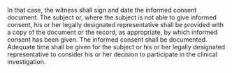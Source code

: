 In that case, the witness shall sign and date the informed consent document. The subject or, where the subject is not able to give informed consent, his or her legally designated representative shall be provided with a copy of the  document or  the  record,  as  appropriate,  by  which  informed  consent  has  been  given.  The  informed  consent  shall  be documented.  Adequate  time  shall  be  given  for  the  subject  or  his  or  her  legally  designated  representative  to  consider  his or her decision to participate in the clinical investigation.
